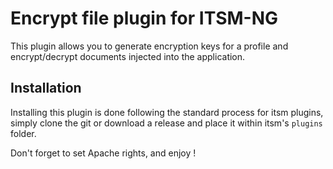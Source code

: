 # Encrypt file plugin for ITSM-NG

This plugin allows you to generate encryption keys for a profile and
encrypt/decrypt documents injected into the application.

## Installation

Installing this plugin is done following the standard process for itsm plugins, simply clone the git or download a release and place it within itsm's `plugins` folder.

Don't forget to set Apache rights, and enjoy !
